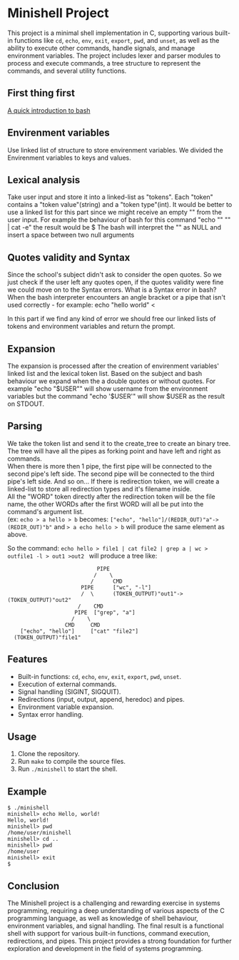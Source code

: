 # Minishell Project
This project is a minimal shell implementation in C, supporting various built-in functions like `cd`, `echo`, `env`, `exit`, `export`, `pwd`, and `unset`, as well as the ability to execute other commands, handle signals, and manage environment variables. The project includes lexer and parser modules to process and execute commands, a tree structure to represent the commands, and several utility functions.

## First thing first
[A quick introduction to bash](note/bash_intro.md)

## Envirenment variables  
Use linked list of structure to store envirenment variables. We divided the Envirenment variables to keys and values.

## Lexical analysis  
Take user input and store it into a linked-list as "tokens". Each "token" contains a "token value"(string) and a "token type"(int).
It would be better to use a linked list for this part since we might receive an empty "" from the user input.
For example the behaviour of bash for this command "echo "" "" | cat -e" the result would be
 $
 The bash will interpret the "" as NULL and insert a space between two null arguments

## Quotes validity and Syntax
Since the school's subject didn't ask to consider the open quotes. So we just check if the user left any quotes open, if the quotes validity were fine we could move on to the Syntax errors.
What is a Syntax error in bash?
When the bash interpreter encounters an angle bracket or a pipe that isn't used correctly - for example:
echo "hello world" <

In this part if we find any kind of error we should free our linked lists of tokens and environment variables and return the prompt.

## Expansion
The expansion is processed after the creation of envirenment variables' linked list and the lexical token list.
Based on the subject and bash behaviour we expand when the a double quotes or without quotes.
For example "echo "$USER"" will show username from the environment variables but the command "echo '$USER'" will show $USER as the result on STDOUT.

## Parsing  
We take the token list and send it to the create_tree to create an binary tree.  
The tree will have all the pipes as forking point and have left and right as commands.  
When there is more then 1 pipe, the first pipe will be connected to the second pipe's left side.
The second pipe will be connected to the third pipe's left side. And so on...
If there is redirection token, we will create a linked-list to store all redirection types and it's filename inside.  
All the "WORD" token directly after the redirection token will be the file name, the other WORDs after the first WORD will all be put into the command's argument list.  
(ex: `echo > a hello > b` becomes: `["echo", "hello"]/(REDIR_OUT)"a"->(REDIR_OUT)"b"` and `> a echo hello > b` will produce the same element as above.  

So the command: `echo hello > file1 | cat file2 | grep a | wc > outfile1 -l > out1 >out2 ` will produce a tree like:
```
                            PIPE
                           /    \
                          /      CMD
                       PIPE      ["wc", "-l"]
                       /  \      (TOKEN_OUTPUT)"out1"->(TOKEN_OUTPUT)"out2"
                      /    CMD
                     PIPE  ["grep", "a"]
                    /    \
                  CMD     CMD
    ["echo", "hello"]     ["cat" "file2"]
  (TOKEN_OUTPUT)"file1"
```

## Features
- Built-in functions: `cd`, `echo`, `env`, `exit`, `export`, `pwd`, `unset`.
- Execution of external commands.
- Signal handling (SIGINT, SIGQUIT).
- Redirections (input, output, append, heredoc) and pipes.
- Environment variable expansion.
- Syntax error handling.

## Usage
1. Clone the repository.
2. Run `make` to compile the source files.
3. Run `./minishell` to start the shell.

## Example
```
$ ./minishell
minishell> echo Hello, world!
Hello, world!
minishell> pwd
/home/user/minishell
minishell> cd ..
minishell> pwd
/home/user
minishell> exit
$
```

## Conclusion
The Minishell project is a challenging and rewarding exercise in systems programming, requiring a deep understanding of various aspects of the C programming language, as well as knowledge of shell behaviour, environment variables, and signal handling. The final result is a functional shell with support for various built-in functions, command execution, redirections, and pipes. This project provides a strong foundation for further exploration and development in the field of systems programming.
